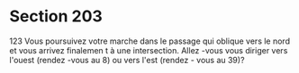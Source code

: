 # Section 203

123
Vous poursuivez votre marche dans le passage qui oblique vers le
nord et vous arrivez finalemen t à une intersection. Allez -vous
vous diriger vers l'ouest (rendez -vous au 8) ou vers l'est (rendez -
vous au 39)?